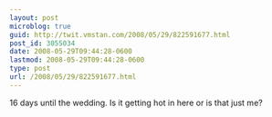 ```yaml
---
layout: post
microblog: true
guid: http://twit.vmstan.com/2008/05/29/822591677.html
post_id: 3055034
date: 2008-05-29T09:44:28-0600
lastmod: 2008-05-29T09:44:28-0600
type: post
url: /2008/05/29/822591677.html
---
```

16 days until the wedding. Is it getting hot in here or is that just me?
